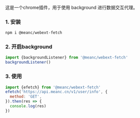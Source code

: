 这是一个chrome插件，用于使用 background 进行数据交互代理。

### 1. 安装
  ```bash
  npm i @meanc/webext-fetch
  ```

### 2. 开启background
  ```javascript
  import {backgroundListener} from '@meanc/webext-fetch'
  backgroundListener()
  ```

### 3. 使用
  ```javascript
  import {efetch} from '@meanc/webext-fetch'
  efetch('https://api.meanc.cn/v1/user/info', {
    method: 'GET',
  }).then(res => {
    console.log(res)
  })
  ```
